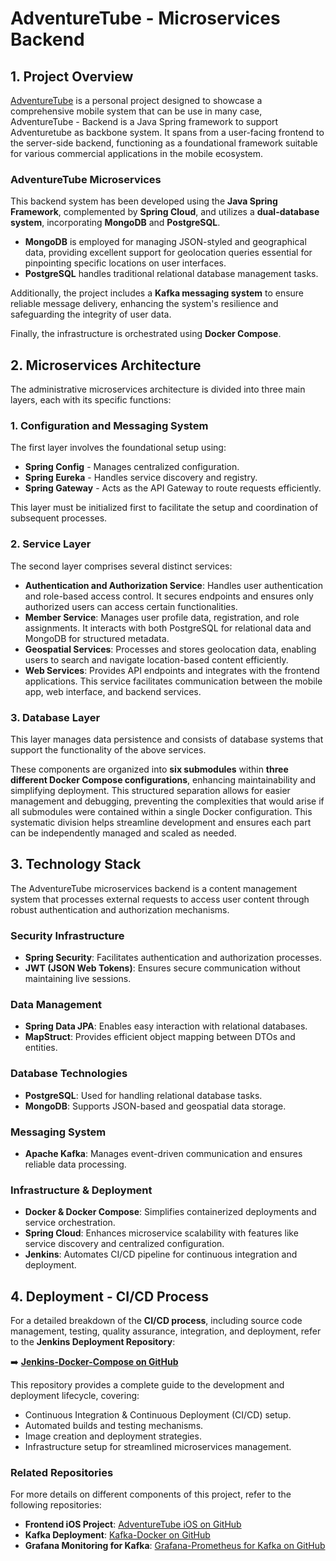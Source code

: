 # AdventureTube - Microservices Backend

## 1. Project Overview
[AdventureTube](https://adventuretube.net/) is a personal project designed to showcase a comprehensive mobile system that can be use in many case,
AdventureTube - Backend is a Java Spring framework to support  Adventuretube as backbone system. It spans from a user-facing frontend to the server-side backend, functioning as a foundational framework suitable for various commercial applications in the mobile ecosystem.

### AdventureTube Microservices
This backend system has been developed using the **Java Spring Framework**, complemented by **Spring Cloud**, and utilizes a **dual-database system**, incorporating **MongoDB** and **PostgreSQL**.

- **MongoDB** is employed for managing JSON-styled and geographical data, providing excellent support for geolocation queries essential for pinpointing specific locations on user interfaces.
- **PostgreSQL** handles traditional relational database management tasks.

Additionally, the project includes a **Kafka messaging system** to ensure reliable message delivery, enhancing the system's resilience and safeguarding the integrity of user data.

Finally, the infrastructure is orchestrated using **Docker Compose**.

## 2. Microservices Architecture
The administrative microservices architecture is divided into three main layers, each with its specific functions:

### 1. Configuration and Messaging System
The first layer involves the foundational setup using:
- **Spring Config** - Manages centralized configuration.
- **Spring Eureka** - Handles service discovery and registry.
- **Spring Gateway** - Acts as the API Gateway to route requests efficiently.

This layer must be initialized first to facilitate the setup and coordination of subsequent processes.

### 2. Service Layer
The second layer comprises several distinct services:
- **Authentication and Authorization Service**: Handles user authentication and role-based access control. It secures endpoints and ensures only authorized users can access certain functionalities.
- **Member Service**: Manages user profile data, registration, and role assignments. It interacts with both PostgreSQL for relational data and MongoDB for structured metadata.
- **Geospatial Services**: Processes and stores geolocation data, enabling users to search and navigate location-based content efficiently.
- **Web Services**: Provides API endpoints and integrates with the frontend applications. This service facilitates communication between the mobile app, web interface, and backend services.

### 3. Database Layer
This layer manages data persistence and consists of database systems that support the functionality of the above services.

These components are organized into **six submodules** within **three different Docker Compose configurations**, enhancing maintainability and simplifying deployment. This structured separation allows for easier management and debugging, preventing the complexities that would arise if all submodules were contained within a single Docker configuration. This systematic division helps streamline development and ensures each part can be independently managed and scaled as needed.

## 3. Technology Stack
The AdventureTube microservices backend is a content management system that processes external requests to access user content through robust authentication and authorization mechanisms.

### Security Infrastructure
- **Spring Security**: Facilitates authentication and authorization processes.
- **JWT (JSON Web Tokens)**: Ensures secure communication without maintaining live sessions.

### Data Management
- **Spring Data JPA**: Enables easy interaction with relational databases.
- **MapStruct**: Provides efficient object mapping between DTOs and entities.

### Database Technologies
- **PostgreSQL**: Used for handling relational database tasks.
- **MongoDB**: Supports JSON-based and geospatial data storage.

### Messaging System
- **Apache Kafka**: Manages event-driven communication and ensures reliable data processing.

### Infrastructure & Deployment
- **Docker & Docker Compose**: Simplifies containerized deployments and service orchestration.
- **Spring Cloud**: Enhances microservice scalability with features like service discovery and centralized configuration.
- **Jenkins**: Automates CI/CD pipeline for continuous integration and deployment.

## 4. Deployment - CI/CD Process
For a detailed breakdown of the **CI/CD process**, including source code management, testing, quality assurance, integration, and deployment, refer to the **Jenkins Deployment Repository**:

➡️ **[Jenkins-Docker-Compose on GitHub](https://github.com/strider73/jenkins-docker-compose)**

This repository provides a complete guide to the development and deployment lifecycle, covering:
- Continuous Integration & Continuous Deployment (CI/CD) setup.
- Automated builds and testing mechanisms.
- Image creation and deployment strategies.
- Infrastructure setup for streamlined microservices management.

### Related Repositories
For more details on different components of this project, refer to the following repositories:
- **Frontend iOS Project**: [AdventureTube iOS on GitHub](https://github.com/strider73/AdventureTube)
- **Kafka Deployment**: [Kafka-Docker on GitHub](https://github.com/strider73/kafka-docker)
- **Grafana Monitoring for Kafka**: [Grafana-Prometheus for Kafka on GitHub](https://github.com/strider73/grafana-prometheus-for-kafka)

